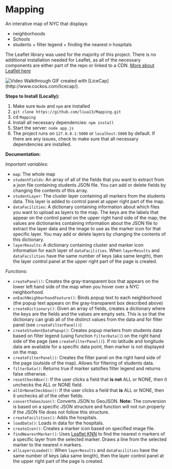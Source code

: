 # Mapping

An interative map of NYC that displays:

- neighborhoods
- Schools
- students + filter legend + finding the nearest _n_ hospitals

The Leaflet library was used for the majority of this project. There is no additional installation needed for Leaflet, as all of the necessary components are either part of the repo or linked to a CDN. [More about Leaflet here](https://leafletjs.com/)

<img src='walkthrough.gif' title='Video Walkthrough' width='' alt='Video Walkthrough' />
GIF created with [LiceCap](http://www.cockos.com/licecap/).


**Steps to Install (Locally):**

1. Make sure `Node` and `npm` are installed
2. `git clone https://github.com/liua13/Mapping.git`
3. cd `Mapping`
4. Install all necessary dependencies: `npm install`
5. Start the server: `node app.js`
6. The project runs on `127.0.0.1:5000` or `localhost:5000` by default. If there are any issues, check to make sure that all necessary dependencies are installed.

**Documentation:**

_Important variables:_

- `map`: The whole map
- `studentFields`: An array of all of the fields that you want to extract from a json file containing students JSON file. You can add or delete fields by changing the contents of this array.
- `studentLayer`: The cluster layer containing all markers from the students data. This layer is added to control panel at upper right part of the map.
- `dataFacilities`: A dictionary containing information about which files you want to upload as layers to the map. The keys are the labels that appear on the control panel on the upper right hand side of the map; the values are dictionaries containing information about the JSON file to extract the layer data and the image to use as the marker icon for that specific layer. You may add or delete layers by changing the contents of this dictionary.
- `layerResults`: A dictionary containing cluster and marker icon information for each layer of `dataFacilities`. When `layerResults` and `dataFacilities` have the same number of keys (aka same length), then the layer control panel at the upper right part of the page is created.

_Functions:_

- `createPanel()`: Creates the gray-transparent box that appears on the lower left hand side of the map when you hover over a NYC neighborhood.
- `onEachNeighborhoodFeature()`: Binds popup text to each neighborhood (the popup text appears on the gray-transparent box described above)
- `createDictionary()`: Given an array of fields, creates a dictionary where the keys are the fields and the values are empty sets. This is so that the dictionary can grab all of the distinct values from the data and for filter panel (see `createFilterPanel()`)
- `createStudentDataPopup()`: Creates popup markers from students data based on filter legend (using function `filterData()`) on the right hand side of the page (see `createFilterPanel()`). If no latitude and longitude data are available for a specific data point, then marker is not displayed on the map.
- `createFilterPanel()`: Creates the filter panel on the right hand side of the page (outside of the map). Allows for filtering of students data.
- `filterData()`: Returns true if marker satsifies filter legend and returns false otherwise.
- `resetCheckBox()`: If the user clicks a field that **is not** ALL or NONE, then it unchecks the ALL or NONE field.
- `allOrNoneCheckbox()`: If the user clicks a field that **is** ALL or NONE, then it unchecks all of the other fields.
- `convertToGeoJson()`: Converts JSON to GeoJSON. **Note:** The conversion is based on a specific JSON structure and function will not run properly if the JSON file does not follow this structure.
- `createFacilities()`: Adds the hospitals.
- `loadData()`: Loads in data for the hospitals.
- `createIcon()`: Creates a marker icon based on specified image file.
- `findNearestMarker()`: Uses [Leaflet KNN](https://github.com/mapbox/leaflet-knn) to find the nearest _n_ markers of a specific layer from the selected marker. Draws a line from the selected marker to the nearest _n_ markers.
- `allLayersLoaded()`: When `layerResults` and `dataFacilities` have the same number of keys (aka same length), then the layer control panel at the upper right part of the page is created.
